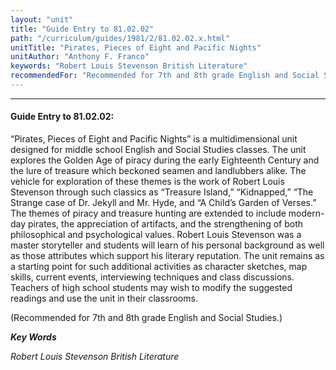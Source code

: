```yaml
---
layout: "unit"
title: "Guide Entry to 81.02.02"
path: "/curriculum/guides/1981/2/81.02.02.x.html"
unitTitle: "Pirates, Pieces of Eight and Pacific Nights"
unitAuthor: "Anthony F. Franco"
keywords: "Robert Louis Stevenson British Literature"
recommendedFor: "Recommended for 7th and 8th grade English and Social Studies."
---
```

<body>
<hr/>
<h4>
Guide Entry to 81.02.02:
</h4>
“Pirates, Pieces of Eight and Pacific Nights” is a multidimensional unit designed for middle school English and Social Studies classes. The unit explores the Golden Age of piracy during the early Eighteenth Century and the lure of treasure which beckoned seamen and landlubbers alike.  The vehicle for exploration of these themes is the work of Robert Louis Stevenson through such classics as “Treasure Island,” “Kidnapped,” “The Strange case of Dr. Jekyll and Mr. Hyde, and “A Child’s Garden of Verses.”  The themes of piracy and treasure hunting are extended to include modern-day pirates, the appreciation of artifacts, and the strengthening of both philosophical and psychological values.  Robert Louis Stevenson was a master storyteller and students will learn of his personal background as well as those attributes which support his literary reputation.  The unit remains as a starting point for such additional activities as character sketches, map skills, current events, interviewing techniques and class discussions.  Teachers of high school students may wish to modify the suggested readings and use the unit in their classrooms.
<p>
(Recommended for 7th and 8th grade English and Social Studies.)
</p>
<p>
<b>
<i>
Key Words
</i>
</b>
<br/>
</p>
<p>
<i>
Robert Louis Stevenson British Literature
</i>
</p>
</body>